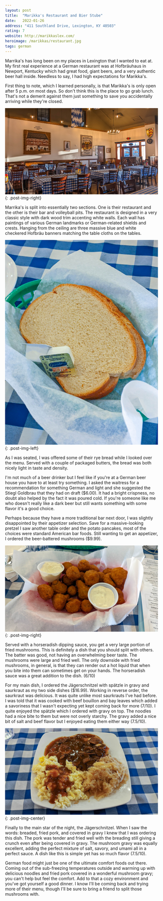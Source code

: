 ```yaml
---
layout: post
title:  "Marikka's Restaurant and Bier Stube"
date:   2022-01-26
address: "411 Southland Drive, Lexington, KY 40503"
rating: 7
website: http://marikkaslex.com/
heroimage: /marikkas/restaurant.jpg
tags: german
---
```


Marrika's has long been on my places in Lexington that I wanted to eat at. My first real experience at a German restaurant was at Hofbräuhaus in Newport, Kentucky which had great food, giant beers, and a very authentic beer hall inside. Needless to say, I had high expectations for Marikka's.

First thing to note, which I learned personally, is that Marikka's is only open after 5 p.m. on most days. So don't think this is the place to go grab lunch. That's not a demerit against them just something to save you accidentally arriving while they're closed.

![Marikkas Restaurant](/assets/img/marikkas/restaurant.jpg){: .post-img-right}

Marrika's is split into essentially two sections. One is their restaurant and the other is their bar and volleyball pits. The restaurant is designed in a very classic style with dark wood trim accenting white walls. Each wall has paintings of various German landmarks or German-related shields and crests. Hanging from the ceiling are three massive blue and white checkered Hofbräu banners matching the table cloths on the tables.

![Rye Bread](/assets/img/marikkas/ryebread.jpg){: .post-img-left}

As I was seated, I was offered some of their rye bread while I looked over the menu. Served with a couple of packaged butters, the bread was both nicely light in taste and density.

I'm not much of a beer drinker but I feel like if you're at a German beer house you have to at least try something. I asked the waitress for a recommendation for something German and light and she suggested the Stiegl Goldbrau that they had on draft ($6.00). It had a bright crispness, no doubt also helped by the fact it was poured cold. If you're someone like me who doesn't really like a dark beer but still wants something with some flavor it's a good choice.

Perhaps because they have a more traditional bar next door, I was slightly disappointed by their appetizer selection. Save for a massive-looking pretzel I saw another table order and the potato pancakes, most of the choices were standard American bar foods. Still wanting to get an appetizer, I ordered the beer-battered mushrooms ($9.99). 

![Fried Mushrooms](/assets/img/marikkas/friedmushrooms.jpg){: .post-img-right}

Served with a horseradish dipping sauce, you get a very large portion of fried mushrooms. This is definitely a dish that you should split with others. The batter was good, not having an overwhelming beer taste. The mushrooms were large and fried well. The only downside with fried mushrooms, in general, is that they can render out a hot liquid that when you bite into them can sometimes get on your hands. The horseradish sauce was a great addition to the dish. (6/10)

For my main dish, I ordered the Jägerschnitzel with spätzle in gravy and saurkraut as my two side dishes ($16.99). Working in reverse order, the saurkraut was delicious. It was quite unlike most saurkrauts I've had before. I was told that it was cooked with beef bouillon and bay leaves which added a savoriness that I wasn't expecting yet kept coming back for more (7/10). I quite enjoyed the spätzle which I ordered with gravy on top. The noodles had a nice bite to them but were not overly starchy. The gravy added a nice bit of salt and beef flavor but I enjoyed eating them either way (7.5/10). 

![Jägerschnitzel](/assets/img/marikkas/jagerschnitzel.jpg){: .post-img-center}

Finally to the main star of the night, the Jägerschnitzel. When I saw the words: breaded, fried pork, and covered in gravy I knew that I was ordering this dish. The pork was tender and fried well with the breading still giving a crunch even after being covered in gravy. The mushroom gravy was equally excellent, adding the perfect mixture of salt, savory, and umami all in a perfect sauce. A dish like this is simple yet has so much flavor (7.5/10).

German food might just be one of the ultimate comfort foods out there. Coming out of the sub-freezing temperatures outside and warming up with delicious noodles and fried pork covered in a wonderful mushroom gravy; you can't help but feel the comfort. Add to that a cozy environment and you've got yourself a good dinner. I know I'll be coming back and trying more of their menu, though I'll be sure to bring a friend to split those mushrooms with.



